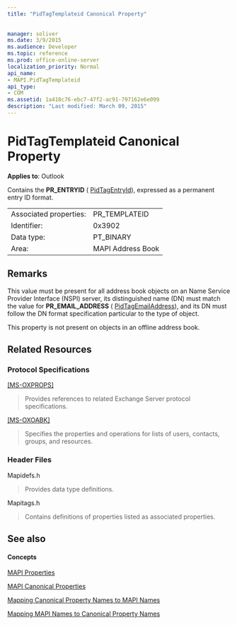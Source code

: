 ```yaml
---
title: "PidTagTemplateid Canonical Property"
 
 
manager: soliver
ms.date: 3/9/2015
ms.audience: Developer
ms.topic: reference
ms.prod: office-online-server
localization_priority: Normal
api_name:
- MAPI.PidTagTemplateid
api_type:
- COM
ms.assetid: 1a418c76-ebc7-47f2-ac91-797162e6e099
description: "Last modified: March 09, 2015"
---
```


# PidTagTemplateid Canonical Property

  
  
**Applies to**: Outlook 
  
Contains the **PR_ENTRYID** ( [PidTagEntryId](pidtagentryid-canonical-property.md)), expressed as a permanent entry ID format.
  
|||
|:-----|:-----|
|Associated properties:  <br/> |PR_TEMPLATEID  <br/> |
|Identifier:  <br/> |0x3902  <br/> |
|Data type:  <br/> |PT_BINARY  <br/> |
|Area:  <br/> |MAPI Address Book  <br/> |
   
## Remarks

This value must be present for all address book objects on an Name Service Provider Interface (NSPI) server, its distinguished name (DN) must match the value for **PR_EMAIL_ADDRESS** ( [PidTagEmailAddress](pidtagemailaddress-canonical-property.md)), and its DN must follow the DN format specification particular to the type of object. 
  
This property is not present on objects in an offline address book.
  
## Related Resources

### Protocol Specifications

[[MS-OXPROPS]](http://msdn.microsoft.com/library/f6ab1613-aefe-447d-a49c-18217230b148%28Office.15%29.aspx)
  
> Provides references to related Exchange Server protocol specifications.
    
[[MS-OXOABK]](http://msdn.microsoft.com/library/f4cf9b4c-9232-4506-9e71-2270de217614%28Office.15%29.aspx)
  
> Specifies the properties and operations for lists of users, contacts, groups, and resources.
    
### Header Files

Mapidefs.h
  
> Provides data type definitions.
    
Mapitags.h
  
> Contains definitions of properties listed as associated properties.
    
## See also

#### Concepts

[MAPI Properties](mapi-properties.md)
  
[MAPI Canonical Properties](mapi-canonical-properties.md)
  
[Mapping Canonical Property Names to MAPI Names](mapping-canonical-property-names-to-mapi-names.md)
  
[Mapping MAPI Names to Canonical Property Names](mapping-mapi-names-to-canonical-property-names.md)

